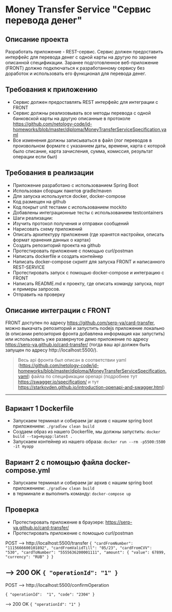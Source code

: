 # Money Transfer Service "Сервис перевода денег"

## Описание проекта

Разработать приложение - REST-сервис. Сервис должен предоставить интерфейс для перевода денег с одной карты на другую по
заранее описанной спецификации. Заранее подготовленное веб-приложение (FRONT) должно подключаться к разработанному
сервису без доработок и использовать его функционал для перевода денег.

## Требования к приложению

- Сервис должен предоставлять REST интерфейс для интеграции с FRONT
- Сервис должны реализовывать все методы перевода с одной банковской карты на другую описанные в
  протоколе https://github.com/netology-code/jd-homeworks/blob/master/diploma/MoneyTransferServiceSpecification.yaml
- Все изменения должны записываться в файл (лог переводов в произвольном формате с указанием даты, времени, карта с
  которой было списание, карта зачисления, сумма, комиссия, результат операции если был)

## Требования в реализации

- Приложение разработано с использованием Spring Boot
- Использован сборщик пакетов gradle/maven
- Для запуска используется docker, docker-compose
- Код размещен на github
- Код покрыт unit тестами с использованием mockito
- Добавлены интеграционные тесты с использованием testcontainers
- Шаги реализации:
- Изучить протокол получения и отправки сообщений
- Нарисовать схему приложений
- Описать архитектуру приложения (где хранятся настройки, описать формат хранения данных о картах)
- Создать репозиторий проекта на github
- Протестировать приложение с помощью curl/postman
- Написать dockerfile и создать контейнер
- Написать docker-compose скрипт для запуска FRONT и написанного REST-SERVICE
- Протестировать запуск с помощью docker-compose и интеграцию с FRONT
- Написать README.md к проекту, где описать команду запуска, порт и примеры запросов.
- Отправить на проверку

## Описание интеграции с FRONT

FRONT доступен по адресу https://github.com/serp-ya/card-transfer, можно выкачать репозиторий и запустить nodejs
приложение локально
(в описании репозитория фронта добавлена информация как запустить) или использовать уже развернутое демо приложение по
адресу https://serp-ya.github.io/card-transfer/ (тогда ваш api должен быть запущен по адресу http://localhost:5500/).
> Весь api фронта был описан в соответствии yaml (https://github.com/netology-code/jd-homeworks/blob/master/diploma/MoneyTransferServiceSpecification.yaml)
файла по спецификации openapi (подробнее тут https://swagger.io/specification/ и тут https://starkovden.github.io/introduction-openapi-and-swagger.html)

*****************
## Вариант 1 Dockerfile
- Запускаем терминал и cобираем jar архив с нашим spring boot приложением: `./gradlew clean build`
- Создаем образ из нашего Dockerfile, мы должны запустить: `docker build --tag=myapp:latest .`
- Запускаем контейнер из нашего образа: `docker run --rm -p5500:5500 -it myapp`

## Вариант 2 с помощью файла docker-compose.yml
- Запускаем терминал и cобираем jar архив с нашим spring boot приложением: `./gradlew clean build`
- в терминале и выполнить команду: `docker-compose up`

## Проверка
- Протестировать приложение в браузере: https://serp-ya.github.io/card-transfer/
- Протестировать приложение с помощью curl/postman

POST --> http://localhost:5500/transfer
`{
"cardFromNumber": "1115666600101892",
"cardFromValidTill": "05/23",
"cardFromCVV": "530",
"cardToNumber": "5555636200001111",
"amount": {
"value": 67899,
"currency": "RUB"
}
}`

 --> 200 OK
`{
"operationId": "1"
}`
------------------------------------------------
POST --> http://localhost:5500/confirmOperation

`{
"operationId":  "1",
"code": "2304"
}`

--> 200 OK
`{
"operationId": "1"
}`



